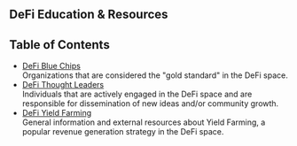 ## DeFi Education & Resources

## Table of Contents

* [DeFi Blue Chips](https://github.com/mylkmoney/defi-resources/blob/main/blue-chips.md)  
  Organizations that are considered the "gold standard" in the DeFi space.
* [DeFi Thought Leaders](https://github.com/mylkmoney/defi-resources/blob/main/thought-leaders.md)  
  Individuals that are actively engaged in the DeFi space and are responsible for dissemination of new ideas and/or community growth.
* [DeFi Yield Farming](https://github.com/mylkmoney/defi-resources/blob/main/yield-farming.md)  
  General information and external resources about Yield Farming, a popular revenue generation strategy in the DeFi space.
